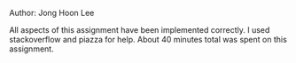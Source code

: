 Author: Jong Hoon Lee

All aspects of this assignment have been implemented correctly.
I used stackoverflow and piazza for help.
About 40 minutes total was spent on this assignment.